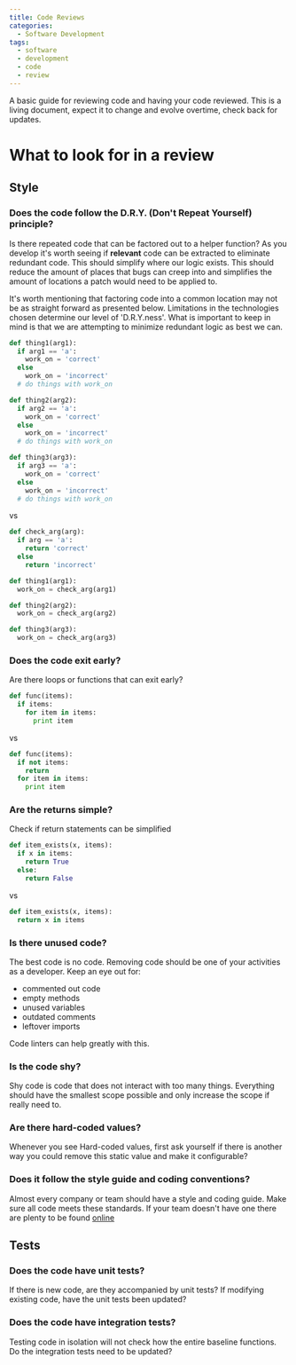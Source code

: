 ```yaml
---
title: Code Reviews
categories:
  - Software Development
tags:
  - software
  - development
  - code
  - review
---
```


A basic guide for reviewing code and having your code reviewed. This is a living document, expect it to change and evolve overtime, check back for updates.

# What to look for in a review
## Style
### Does the code follow the  D.R.Y. (Don't Repeat Yourself) principle?

Is there repeated code that can be factored out to a helper function? As you develop it's worth seeing if **relevant** code can be extracted to eliminate redundant code. This should simplify where our logic exists. This should reduce the amount of places that bugs can creep into and simplifies the amount of locations a patch would need to be applied to.

It's worth mentioning that factoring code into a common location may not be as straight forward as presented below. Limitations in the technologies chosen determine our level of 'D.R.Y.ness'. What is important to keep in mind is that we are attempting to minimize redundant logic as best we can.


```python
def thing1(arg1):
  if arg1 == 'a':
    work_on = 'correct'
  else
    work_on = 'incorrect'
  # do things with work_on

def thing2(arg2):
  if arg2 == 'a':
    work_on = 'correct'
  else
    work_on = 'incorrect'
  # do things with work_on

def thing3(arg3):
  if arg3 == 'a':
    work_on = 'correct'
  else
    work_on = 'incorrect'
  # do things with work_on
```

vs

```python
def check_arg(arg):
  if arg == 'a':
    return 'correct'
  else
    return 'incorrect'

def thing1(arg1):
  work_on = check_arg(arg1)

def thing2(arg2):
  work_on = check_arg(arg2)

def thing3(arg3):
  work_on = check_arg(arg3)
```

### Does the code exit early?

Are there loops or functions that can exit early?

```python
def func(items):
  if items:
    for item in items:
      print item
```

vs

```python
def func(items):
  if not items:
    return
  for item in items:
    print item
```

### Are the returns simple?

Check if return statements can be simplified

```python
def item_exists(x, items):
  if x in items:
    return True
  else:
    return False
```

vs

```python
def item_exists(x, items):
  return x in items
```

### Is there unused code?

The best code is no code. Removing code should be one of your activities as a developer. Keep an eye out for:
* commented out code
* empty methods
* unused variables
* outdated comments
* leftover imports

Code linters can help greatly with this.

### Is the code shy?

Shy code is code that does not interact with too many things. Everything should have the smallest scope possible and only increase the scope if really need to.

### Are there hard-coded values?

Whenever you see Hard-coded values, first ask yourself if there is another way you could remove this static value and make it configurable?

### Does it follow the style guide and coding conventions?

Almost every company or team should have a style and coding guide. Make sure all code meets these standards. If your team doesn't have one there are plenty to be found [online](https://github.com/google/styleguide)

## Tests

### Does the code have unit tests?

If there is new code, are they accompanied by unit tests? If modifying existing code, have the unit tests been updated?

### Does the code have integration tests?

Testing code in isolation will not check how the entire baseline functions. Do the integration tests need to be updated?
